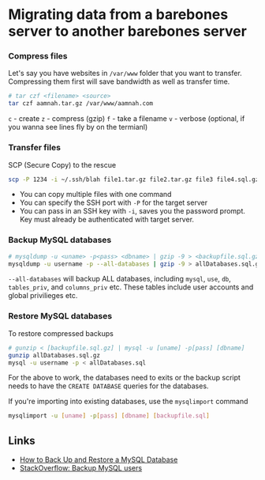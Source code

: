 # Migrating data from a barebones server to another barebones server

### Compress files
Let's say you have websites in `/var/www` folder that you want to transfer. Compressing them first will save bandwidth as well as transfer time.

```bash
# tar czf <filename> <source>
tar czf aamnah.tar.gz /var/www/aamnah.com
```
`c` - create
`z` - compress (gzip)
`f` - take a filename
`v` - verbose (optional, if you wanna see lines fly by on the termianl)


### Transfer files
SCP (Secure Copy) to the rescue

```bash
scp -P 1234 -i ~/.ssh/blah file1.tar.gz file2.tar.gz file3 file4.sql.gz user@server.domain.com:/location-on-new-server
```

- You can copy multiple files with one command
- You can specify the SSH port with `-P` for the target server
- You can pass in an SSH key with `-i`, saves you the password prompt. Key must already be authenticated with target server.

### Backup MySQL databases

```bash
# mysqldump -u <uname> -p<pass> <dbname> | gzip -9 > <backupfile.sql.gz>
mysqldump -u username -p --all-databases | gzip -9 > allDatabases.sql.gz
```

`--all-databases` will backup ALL databases, including `mysql`, `use`, `db`, `tables_priv`, and `columns_priv` etc. These tables include user accounts and global privilieges etc.

### Restore MySQL databases

To restore compressed backups

```bash
# gunzip < [backupfile.sql.gz] | mysql -u [uname] -p[pass] [dbname]
gunzip allDatabases.sql.gz
mysql -u username -p < allDatabases.sql
```
For the above to work, the databases need to exits or the backup script needs to have the `CREATE DATABASE` queries for the databases.

If you're importing into existing databases, use the `mysqlimport` command

```bash
mysqlimport -u [uname] -p[pass] [dbname] [backupfile.sql]
```

Links
---
- [How to Back Up and Restore a MySQL Database](http://webcheatsheet.com/sql/mysql_backup_restore.php)
- [StackOverflow: Backup MySQL users](http://stackoverflow.com/questions/597732/backup-mysql-users)